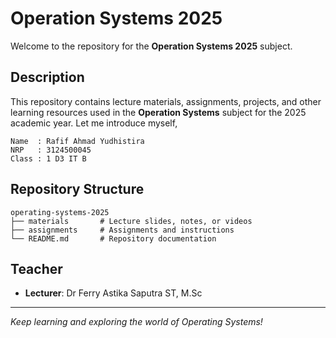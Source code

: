 # Operation Systems 2025

Welcome to the repository for the **Operation Systems 2025** subject.

## Description
This repository contains lecture materials, assignments, projects, and other learning resources used in the **Operation Systems** subject for the 2025 academic year.
Let me introduce myself,
```
Name  : Rafif Ahmad Yudhistira
NRP   : 3124500045
Class : 1 D3 IT B
```

## Repository Structure
```
operating-systems-2025
├── materials       # Lecture slides, notes, or videos
├── assignments     # Assignments and instructions
└── README.md       # Repository documentation
```

## Teacher
- **Lecturer**: Dr Ferry Astika Saputra ST, M.Sc 

---
*Keep learning and exploring the world of Operating Systems!*
